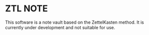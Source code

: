 ZTL NOTE
========

This software is a note vault based on the ZettelKasten method.
It is currently under development and not suitable for use. 
